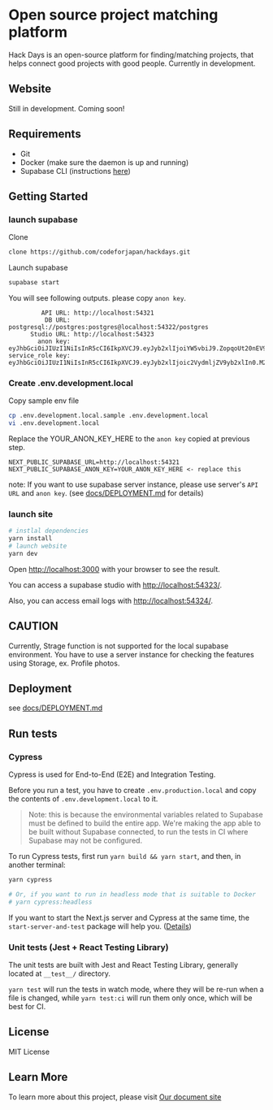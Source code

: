 # Open source project matching platform

Hack Days is an open-source platform for finding/matching projects, that helps connect good projects with good people.
Currently in development.

## Website

Still in development. Coming soon!

## Requirements

- Git
- Docker (make sure the daemon is up and running)
- Supabase CLI (instructions [here](https://github.com/supabase/cli))

## Getting Started

### launch supabase

Clone

```bash
clone https://github.com/codeforjapan/hackdays.git
```

Launch supabase

```bash
supabase start
```

You will see following outputs. please copy `anon key`.

```text
         API URL: http://localhost:54321
          DB URL: postgresql://postgres:postgres@localhost:54322/postgres
      Studio URL: http://localhost:54323
        anon key: eyJhbGciOiJIUzI1NiIsInR5cCI6IkpXVCJ9.eyJyb2xlIjoiYW5vbiJ9.ZopqoUt20nEV9cklpv9e3yw3PVyZLmKs5qLD6nGL1SI
service_role key: eyJhbGciOiJIUzI1NiIsInR5cCI6IkpXVCJ9.eyJyb2xlIjoic2VydmljZV9yb2xlIn0.M2d2z4SFn5C7HlJlaSLfrzuYim9nbY_XI40uWFN3hEE
```

### Create .env.development.local

Copy sample env file

```bash
cp .env.development.local.sample .env.development.local
vi .env.development.local
```

Replace the YOUR_ANON_KEY_HERE to the `anon key` copied at previous step.

```text
NEXT_PUBLIC_SUPABASE_URL=http://localhost:54321
NEXT_PUBLIC_SUPABASE_ANON_KEY=YOUR_ANON_KEY_HERE <- replace this
```

note: If you want to use supabase server instance, please use server's `API URL` and `anon key`. (see [docs/DEPLOYMENT.md](docs/DEPLOYMENT.md) for details)

### launch site

```bash
# instlal dependencies
yarn install
# launch website
yarn dev
```

Open [http://localhost:3000](http://localhost:3000) with your browser to see the result.

You can access a supabase studio with [http://localhost:54323/](http://localhost:54323/).

Also, you can access email logs with [http://localhost:54324/](http://localhost:54324/).

## CAUTION

Currently, Strage function is not supported for the local supabase environment.
You have to use a server instance for checking the features using Storage, ex. Profile photos.

## Deployment

see [docs/DEPLOYMENT.md](docs/DEPLOYMENT.md)

## Run tests

### Cypress

Cypress is used for End-to-End (E2E) and Integration Testing.

Before you run a test, you have to create `.env.production.local` and copy the contents of `.env.development.local` to it.

> Note: this is because the environmental variables related to Supabase must be defined to build the entire app. We're making the app able to be built without Supabase connected, to run the tests in CI where Supabase may not be configured.

To run Cypress tests, first run `yarn build && yarn start`, and then, in another terminal:

```bash
yarn cypress

# Or, if you want to run in headless mode that is suitable to Docker
# yarn cypress:headless
```

If you want to start the Next.js server and Cypress at the same time, the `start-server-and-test` package will help you. ([Details](https://nextjs.org/docs/testing#running-your-cypress-tests))

### Unit tests (Jest + React Testing Library)

The unit tests are built with Jest and React Testing Library, generally located at `__test__/` directory.

`yarn test` will run the tests in watch mode, where they will be re-run when a file is changed, while `yarn test:ci` will run them only once, which will be best for CI.

## License

MIT License

## Learn More

To learn more about this project, please visit [Our document site](https://hackmd.io/@codeforjapan/Hkc4eIKht/)
